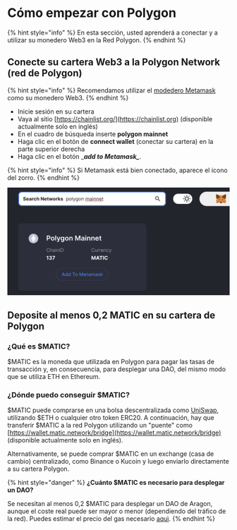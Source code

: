 # Cómo empezar con Polygon

{% hint style="info" %}
En esta sección, usted aprenderá a conectar y a utilizar su monedero Web3 en la Red Polygon.
{% endhint %}

## Conecte su cartera Web3 a la Polygon Network (red de Polygon)

{% hint style="info" %}
Recomendamos utilizar el [modedero Metamask](./) como su monedero Web3.
{% endhint %}

* Inicie sesión en su cartera&#x20;
* Vaya al sitio [https://chainlist.org/](https://chainlist.org) (disponible actualmente solo en inglés)
* En el cuadro de búsqueda inserte **polygon mainnet**&#x20;
* Haga clic en el botón de **connect wallet** (conectar su cartera) en la parte superior derecha&#x20;
* Haga clic en el botón \__**add to Metamask\_**_.

{% hint style="info" %}
Si Metamask está bien conectado, aparece el icono del zorro.
{% endhint %}

![Añadir la red de polígonos a Metamask mediante chainlist.org](<../../.gitbook/assets/Schermata 2022-01-26 alle 23.22.13.png>)

## Deposite al menos 0,2 MATIC en su cartera de Polygon

### ¿Qué es $MATIC?

$MATIC es la moneda que utilizada en Polygon para pagar las tasas de transacción y, en consecuencia, para desplegar una DAO, del mismo modo que se utiliza ETH en Ethereum.

### ¿Dónde puedo conseguir $MATIC?

$MATIC puede comprarse en una bolsa descentralizada como [UniSwap](https://app.uniswap.org/#/swap?chain=mainnet), utilizando $ETH o cualquier otro token ERC20. A continuación, hay que transferir $MATIC a la red Polygon utilizando un "puente" como [https://wallet.matic.network/bridge](https://wallet.matic.network/bridge) (disponible actualmente solo en inglés).

Alternativamente, se puede comprar $MATIC en un exchange (casa de cambio) centralizado, como Binance o Kucoin y luego enviarlo directamente a su cartera Polygon.

{% hint style="danger" %}
**¿Cuánto $MATIC es necesario para desplegar un DAO?**

Se necesitan al menos 0,2 $MATIC para desplegar un DAO de Aragon, aunque el coste real puede ser mayor o menor (dependiendo del tráfico de la red). Puedes estimar el precio del gas necesario [aquì](gas-tracker.md).
{% endhint %}
